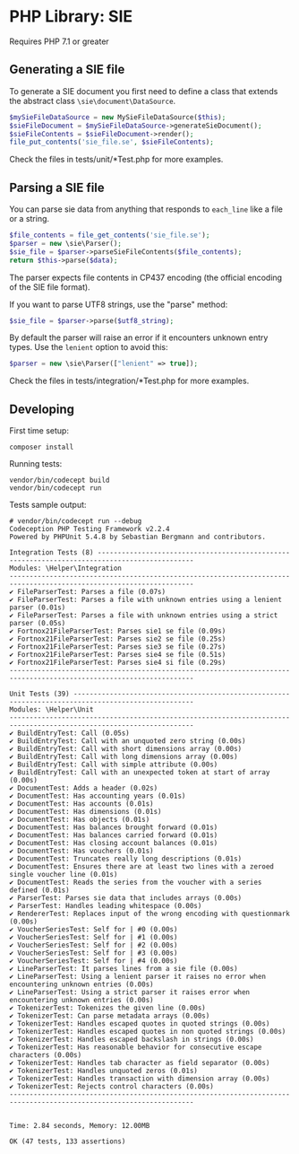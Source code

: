 PHP Library: SIE
================

Requires PHP 7.1 or greater

## Generating a SIE file

To generate a SIE document you first need to define a class that extends the abstract class `\sie\document\DataSource`.

```php
$mySieFileDataSource = new MySieFileDataSource($this);
$sieFileDocument = $mySieFileDataSource->generateSieDocument();
$sieFileContents = $sieFileDocument->render();
file_put_contents('sie_file.se', $sieFileContents);
```

Check the files in tests/unit/*Test.php for more examples.

## Parsing a SIE file

You can parse sie data from anything that responds to `each_line` like a file or a string.

```php
$file_contents = file_get_contents('sie_file.se');
$parser = new \sie\Parser();
$sie_file = $parser->parseSieFileContents($file_contents);
return $this->parse($data);
```

The parser expects file contents in CP437 encoding (the official encoding of the SIE file format).

If you want to parse UTF8 strings, use the "parse" method:  

```php
$sie_file = $parser->parse($utf8_string);
```

By default the parser will raise an error if it encounters unknown entry types. Use the `lenient` option to avoid this:

```php
$parser = new \sie\Parser(["lenient" => true]);
```

Check the files in tests/integration/*Test.php for more examples.

## Developing

First time setup:

    composer install

Running tests:

    vendor/bin/codecept build
    vendor/bin/codecept run

Tests sample output:

    # vendor/bin/codecept run --debug
    Codeception PHP Testing Framework v2.2.4
    Powered by PHPUnit 5.4.8 by Sebastian Bergmann and contributors.
    
    Integration Tests (8) ----------------------------------------------------------------------------------------------
    Modules: \Helper\Integration
    --------------------------------------------------------------------------------------------------------------------
    ✔ FileParserTest: Parses a file (0.07s)
    ✔ FileParserTest: Parses a file with unknown entries using a lenient parser (0.01s)
    ✔ FileParserTest: Parses a file with unknown entries using a strict parser (0.05s)
    ✔ Fortnox21FileParserTest: Parses sie1 se file (0.09s)
    ✔ Fortnox21FileParserTest: Parses sie2 se file (0.25s)
    ✔ Fortnox21FileParserTest: Parses sie3 se file (0.27s)
    ✔ Fortnox21FileParserTest: Parses sie4 se file (0.51s)
    ✔ Fortnox21FileParserTest: Parses sie4 si file (0.29s)
    --------------------------------------------------------------------------------------------------------------------
    
    Unit Tests (39) ----------------------------------------------------------------------------------------------------
    Modules: \Helper\Unit
    --------------------------------------------------------------------------------------------------------------------
    ✔ BuildEntryTest: Call (0.05s)
    ✔ BuildEntryTest: Call with an unquoted zero string (0.00s)
    ✔ BuildEntryTest: Call with short dimensions array (0.00s)
    ✔ BuildEntryTest: Call with long dimensions array (0.00s)
    ✔ BuildEntryTest: Call with simple attribute (0.00s)
    ✔ BuildEntryTest: Call with an unexpected token at start of array (0.00s)
    ✔ DocumentTest: Adds a header (0.02s)
    ✔ DocumentTest: Has accounting years (0.01s)
    ✔ DocumentTest: Has accounts (0.01s)
    ✔ DocumentTest: Has dimensions (0.01s)
    ✔ DocumentTest: Has objects (0.01s)
    ✔ DocumentTest: Has balances brought forward (0.01s)
    ✔ DocumentTest: Has balances carried forward (0.01s)
    ✔ DocumentTest: Has closing account balances (0.01s)
    ✔ DocumentTest: Has vouchers (0.01s)
    ✔ DocumentTest: Truncates really long descriptions (0.01s)
    ✔ DocumentTest: Ensures there are at least two lines with a zeroed single voucher line (0.01s)
    ✔ DocumentTest: Reads the series from the voucher with a series defined (0.01s)
    ✔ ParserTest: Parses sie data that includes arrays (0.00s)
    ✔ ParserTest: Handles leading whitespace (0.00s)
    ✔ RendererTest: Replaces input of the wrong encoding with questionmark (0.00s)
    ✔ VoucherSeriesTest: Self for | #0 (0.00s)
    ✔ VoucherSeriesTest: Self for | #1 (0.00s)
    ✔ VoucherSeriesTest: Self for | #2 (0.00s)
    ✔ VoucherSeriesTest: Self for | #3 (0.00s)
    ✔ VoucherSeriesTest: Self for | #4 (0.00s)
    ✔ LineParserTest: It parses lines from a sie file (0.00s)
    ✔ LineParserTest: Using a lenient parser it raises no error when encountering unknown entries (0.00s)
    ✔ LineParserTest: Using a strict parser it raises error when encountering unknown entries (0.00s)
    ✔ TokenizerTest: Tokenizes the given line (0.00s)
    ✔ TokenizerTest: Can parse metadata arrays (0.00s)
    ✔ TokenizerTest: Handles escaped quotes in quoted strings (0.00s)
    ✔ TokenizerTest: Handles escaped quotes in non quoted strings (0.00s)
    ✔ TokenizerTest: Handles escaped backslash in strings (0.00s)
    ✔ TokenizerTest: Has reasonable behavior for consecutive escape characters (0.00s)
    ✔ TokenizerTest: Handles tab character as field separator (0.00s)
    ✔ TokenizerTest: Handles unquoted zeros (0.01s)
    ✔ TokenizerTest: Handles transaction with dimension array (0.00s)
    ✔ TokenizerTest: Rejects control characters (0.00s)
    --------------------------------------------------------------------------------------------------------------------
    
    
    Time: 2.84 seconds, Memory: 12.00MB
    
    OK (47 tests, 133 assertions)
